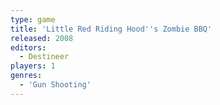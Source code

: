 ```yaml
---
type: game
title: 'Little Red Riding Hood''s Zombie BBQ'
released: 2008
editors: 
  - Destineer
players: 1
genres:
  - 'Gun Shooting'
---
```

